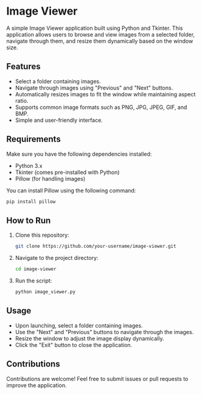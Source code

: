 # Image Viewer

A simple Image Viewer application built using Python and Tkinter. This application allows users to browse and view images from a selected folder, navigate through them, and resize them dynamically based on the window size.

## Features
- Select a folder containing images.
- Navigate through images using "Previous" and "Next" buttons.
- Automatically resizes images to fit the window while maintaining aspect ratio.
- Supports common image formats such as PNG, JPG, JPEG, GIF, and BMP.
- Simple and user-friendly interface.

## Requirements
Make sure you have the following dependencies installed:

- Python 3.x
- Tkinter (comes pre-installed with Python)
- Pillow (for handling images)

You can install Pillow using the following command:
```sh
pip install pillow
```

## How to Run
1. Clone this repository:
   ```sh
   git clone https://github.com/your-username/image-viewer.git
   ```
2. Navigate to the project directory:
   ```sh
   cd image-viewer
   ```
3. Run the script:
   ```sh
   python image_viewer.py
   ```

## Usage
- Upon launching, select a folder containing images.
- Use the "Next" and "Previous" buttons to navigate through the images.
- Resize the window to adjust the image display dynamically.
- Click the "Exit" button to close the application.



## Contributions
Contributions are welcome! Feel free to submit issues or pull requests to improve the application.

